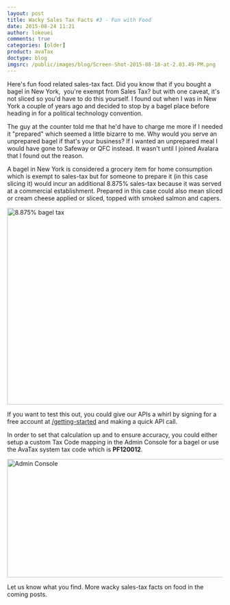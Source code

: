 ```yaml
---
layout: post
title: Wacky Sales Tax Facts #3 - Fun with Food
date: 2015-08-24 11:21
author: lokeuei
comments: true
categories: [older]
product: avaTax
doctype: blog
imgsrc: /public/images/blog/Screen-Shot-2015-08-18-at-2.03.49-PM.png
---
```

Here's fun food related sales-tax fact. Did you know that if you bought a bagel in New York,  you're exempt from Sales Tax? but with one caveat, it's not sliced so you'd have to do this yourself. I found out when I was in New York a couple of years ago and decided to stop by a bagel place before heading in for a political technology convention.

The guy at the counter told me that he'd have to charge me more if I needed it "prepared" which seemed a little bizarre to me. Why would you serve an unprepared bagel if that's your business? If I wanted an unprepared meal I would have gone to Safeway or QFC instead. It wasn't until I joined Avalara that I found out the reason.

A bagel in New York is considered a grocery item for home consumption which is exempt to sales-tax but for someone to prepare it (in this case slicing it) would incur an additional 8.875% sales-tax because it was served at a commercial establishment. Prepared in this case could also mean sliced or cream cheese applied or sliced, topped with smoked salmon and capers.

<img src="/public/images/blog/Screen-Shot-2015-08-18-at-2.03.49-PM.png" width="608" height="459" alt="8.875% bagel tax" />

If you want to test this out, you could give our APIs a whirl by signing for a free account at <a href="/avatax/">/getting-started</a> and making a quick API call.

In order to set that calculation up and to ensure accuracy, you could either setup a custom Tax Code mapping in the Admin Console for a bagel or use the AvaTax system tax code which is <strong>PF120012</strong>.

<img src="/public/images/blog/Screen-Shot-2015-08-19-at-10.05.47-AM.png" width="1136" height="276" alt="Admin Console"/>

Let us know what you find. More wacky sales-tax facts on food in the coming posts.

